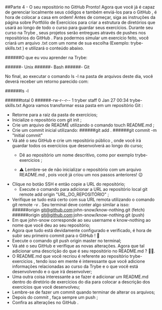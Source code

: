##Parte 4 - O seu repositório no GitHub
Pronto! Agora que você já é capaz de gerenciar localmente seus códigos e também enviá-los para o GitHub , é hora de colocar a casa em ordem!
Antes de começar, siga as instruções da página sobre Portfólio de Exercícios para criar a estrutura de diretórios que usará ao longo de todo o curso para guardar seus exercícios.
Durante seu curso na Trybe , seus projetos serão entregues através de pushes nos repositórios do GitHub . Para podermos simular um exercício feito, você criará um arquivo .txt com um nome de sua escolha (Exemplo: trybe-skills.txt ) e utilizará o conteúdo abaixo.

######O que eu vou aprender na Trybe:

######- Unix
######- Bash
######- Git

No final, ao executar o comando ls -l na pasta de arquivos deste dia, você deverá receber um retorno parecido com:

######ls -l

######total 0
######-rw-r--r--  1 tryber  staff  0 Jan 27 00:34 trybe-skills.txt
Agora vamos transformar essa pasta em um repositório Git :
* Retorne para a raiz da pasta de exercícios;
* Inicialize o repositório com git init ;
* Crie um arquivo de README utilizando o comando touch README.md ;
* Crie um commit inicial utilizando:
######git add .
######git commit -m "Initial commit"
* Vá até o seu GitHub e crie um repositório público , onde você irá guardar todos os exercícios que desenvolverá ao longo do curso;
    * Dê ao repositório um nome descritivo, como por exemplo trybe-exercicios ;

    * ⚠️ Lembre-se de não inicializar o repositório com um arquivo README.md , pois você já criou um nos passos anteriores! 😉
* Clique no botão SSH e então copie a URL do repositório;
    * Execute o comando para adicionar a URL ao repositório local git remote add origin "URL_DO_REPOSITÓRIO" ;
* Verifique se tudo está certo com sua URL remota utilizando o comando git remote -v . Seu terminal deve conter algo similar a isso:
######origin  git@github.com:john-snow/know-nothing.git (fetch)
######origin  git@github.com:john-snow/know-nothing.git (push)
* Em que john-snow corresponde ao seu username e know-nothing ao nome que você deu ao seu repositório;
* Agora que tudo está devidamente configurado e verificado, é hora de subir seu primeiro commit para o GitHub ! 🤩
* Execute o comando git push origin master no terminal;
* Vá até o seu GitHub e verifique as novas alterações.
Agora que tal adicionar uma descrição do que é seu repositório no README.md ? 💪🏼.
* O README.md que você recriou é referente ao repositório trybe-exercicios , tendo isso em mente é interessante que você adicione informações relacionadas ao curso da Trybe e o que você está desenvolvendo e o que irá desenvolver;
* Uma outra coisa interessante a se fazer é adicionar um README.md dentro do diretório de exercícios do dia para colocar a descrição dos exercícios que você desenvolveu;
* Lembre-se de fazer um commit quando terminar de alterar os arquivos;
* Depois do commit , faça sempre um push ;
* Confira as alterações no GitHub .
